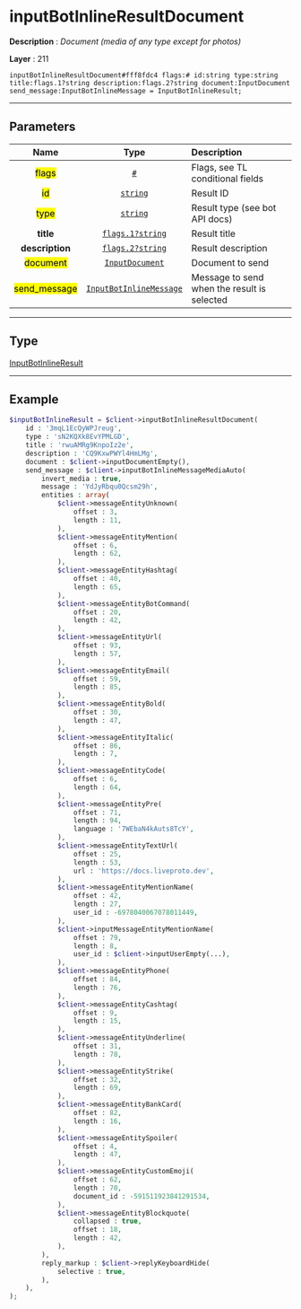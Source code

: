 # inputBotInlineResultDocument

**Description** : *Document (media of any type except for photos)*

**Layer** : 211

```tl
inputBotInlineResultDocument#fff8fdc4 flags:# id:string type:string title:flags.1?string description:flags.2?string document:InputDocument send_message:InputBotInlineMessage = InputBotInlineResult;
```

---

## Parameters

| Name | Type | Description |
| :---: | :---: | :--- |
| <mark>flags</mark> | [`#`](type/#) | Flags, see TL conditional fields |
| <mark>id</mark> | [`string`](type/string) | Result ID |
| <mark>type</mark> | [`string`](type/string) | Result type (see bot API docs) |
| **title** | [`flags.1?string`](type/string) | Result title |
| **description** | [`flags.2?string`](type/string) | Result description |
| <mark>document</mark> | [`InputDocument`](type/InputDocument) | Document to send |
| <mark>send_message</mark> | [`InputBotInlineMessage`](type/InputBotInlineMessage) | Message to send when the result is selected |

---

## Type

[InputBotInlineResult](type/InputBotInlineResult)

---

## Example

```php
$inputBotInlineResult = $client->inputBotInlineResultDocument(
	id : '3mqL1EcQyWPJreug',
	type : 'sN2KQXk8EvYPMLGD',
	title : 'rwuAMRg9KnpoIz2e',
	description : 'CQ9KxwPWYl4HmLMg',
	document : $client->inputDocumentEmpty(),
	send_message : $client->inputBotInlineMessageMediaAuto(
		invert_media : true,
		message : 'YdJyRbqu0Qcsm29h',
		entities : array(
			$client->messageEntityUnknown(
				offset : 3,
				length : 11,
			),
			$client->messageEntityMention(
				offset : 6,
				length : 62,
			),
			$client->messageEntityHashtag(
				offset : 40,
				length : 65,
			),
			$client->messageEntityBotCommand(
				offset : 20,
				length : 42,
			),
			$client->messageEntityUrl(
				offset : 93,
				length : 57,
			),
			$client->messageEntityEmail(
				offset : 59,
				length : 85,
			),
			$client->messageEntityBold(
				offset : 30,
				length : 47,
			),
			$client->messageEntityItalic(
				offset : 86,
				length : 7,
			),
			$client->messageEntityCode(
				offset : 6,
				length : 64,
			),
			$client->messageEntityPre(
				offset : 71,
				length : 94,
				language : '7WEbaN4kAuts8TcY',
			),
			$client->messageEntityTextUrl(
				offset : 25,
				length : 53,
				url : 'https://docs.liveproto.dev',
			),
			$client->messageEntityMentionName(
				offset : 42,
				length : 27,
				user_id : -6978040067078011449,
			),
			$client->inputMessageEntityMentionName(
				offset : 79,
				length : 8,
				user_id : $client->inputUserEmpty(...),
			),
			$client->messageEntityPhone(
				offset : 84,
				length : 76,
			),
			$client->messageEntityCashtag(
				offset : 9,
				length : 15,
			),
			$client->messageEntityUnderline(
				offset : 31,
				length : 78,
			),
			$client->messageEntityStrike(
				offset : 32,
				length : 69,
			),
			$client->messageEntityBankCard(
				offset : 82,
				length : 16,
			),
			$client->messageEntitySpoiler(
				offset : 4,
				length : 47,
			),
			$client->messageEntityCustomEmoji(
				offset : 62,
				length : 70,
				document_id : -591511923841291534,
			),
			$client->messageEntityBlockquote(
				collapsed : true,
				offset : 18,
				length : 42,
			),
		),
		reply_markup : $client->replyKeyboardHide(
			selective : true,
		),
	),
);
```